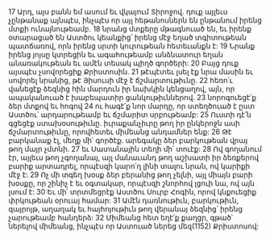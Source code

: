 17 Արդ, այս բանն եմ ասում եւ վկայում Տիրոջով. դուք այլեւս չընթանաք այնպէս, ինչպէս որ այլ հեթանոսներն են ընթանում իրենց մտքի ունայնութեամբ. 18 նրանց մտքերը մթագնուած են, եւ իրենք օտարացած են Աստծու կեանքից՝ իրենց մէջ եղած տգիտութեան պատճառով, որն իրենց սրտի կուրութեան հետեւանքն է: 19 Նրանք իրենց յոյսը կտրեցին եւ ագահութեամբ անձնատուր եղան անառակութեան եւ ամէն տեսակ պիղծ գործերի: 20 Բայց դուք այսպէս չսովորեցիք Քրիստոսին. 21 թէպէտեւ լսել էք նրա մասին եւ սովորել նրանից, թէ Յիսուսի մէջ է ճշմարտութիւնը. 22 հեռո՛ւ վանեցէք ձեզնից հին մարդուն իր նախկին կենցաղով, այն, որ ապականուած է խաբեպատիր ցանկութիւններով. 23 նորոգուեցէ՛ք ձեր մտքով եւ հոգով 24 ու հագէ՛ք նոր մարդը, որ ստեղծուած է ըստ Աստծու՝ արդարութեամբ եւ ճշմարիտ սրբութեամբ: 25 Ուստի դէ՛ն գցեցէք ստախօսութիւնը. իւրաքանչիւրը թող իր ընկերոջն ասի ճշմարտութիւնը, որովհետեւ միմեանց անդամներ ենք: 26 Թէ բարկանաք էլ, մեղք մի՛ գործէք. արեգակը ձեր բարկութեան վրայ թող մայր չմտնի. 27 եւ Սատանային տեղի մի՛ տուէք: 28 Ով գողանում էր, այլեւս թող չգողանայ, այլ մանաւանդ թող աշխատի իր ձեռքերով բարիք արտադրել, որպէսզի կարո՛ղ լինի տալու նրան, ով կարիքի մէջ է: 29 Ոչ մի տգեղ խօսք ձեր բերանից թող չելնի, այլ միայն բարի խօսքը, որ շինիչ է եւ օգտակար, որպէսզի շնորհով լցուի նա, ով այն լսում է: 30 Եւ մի՛ տրտմեցրէք Աստծու Սուրբ Հոգին, որով կնքուեցիք փրկութեան օրուայ համար: 31 Ամէն դառնութիւն, բարկութիւն, զայրոյթ, աղաղակ եւ հայհոյութիւն թող վերանայ ձեզնից՝ իրենց չարութեամբ հանդերձ: 32 Միմեանց հետ եղէ՛ք քաղցր, գթած՝ ներելով միմեանց, ինչպէս որ Աստուած ներեց մեզ(1152) Քրիստոսով:
